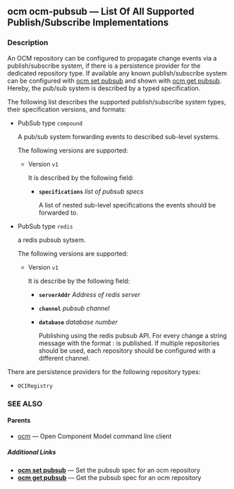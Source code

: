 ## ocm ocm-pubsub &mdash; List Of All Supported Publish/Subscribe Implementations

### Description

An OCM repository can be configured to propagate change events via a
publish/subscribe system, if there is a persistence provider for the dedicated
repository type. If available any known publish/subscribe system can
be configured with [ocm set pubsub](ocm_set_pubsub.md) and shown with
[ocm get pubsub](ocm_get_pubsub.md). Hereby, the pub/sub system
is described by a typed specification.


The following list describes the supported publish/subscribe system types, their
specification versions, and formats:

- PubSub type <code>compound</code>

  A pub/sub system forwarding events to described sub-level systems.

  The following versions are supported:
  - Version <code>v1</code>

    It is described by the following field:

    - **<code>specifications</code>**  *list of pubsub specs*

      A list of nested sub-level specifications the events should be
      forwarded to.


- PubSub type <code>redis</code>

  a redis pubsub sytsem.

  The following versions are supported:
  - Version <code>v1</code>

    It is describe by the following field:

    - **<code>serverAddr</code>**  *Address of redis server*
    - **<code>channel</code>**  *pubsub channel*
    - **<code>database</code>**  *database number*

      Publishing using the redis pubsub API. For every change a string message
      with the format <component>:<version> is published. If multiple repositories
      should be used, each repository should be configured with a different
      channel.

There are persistence providers for the following repository types:
  - <code>OCIRegistry</code>

### SEE ALSO

#### Parents

* [ocm](ocm.md)	 &mdash; Open Component Model command line client



##### Additional Links

* [<b>ocm set pubsub</b>](ocm_set_pubsub.md)	 &mdash; Set the pubsub spec for an ocm repository
* [<b>ocm get pubsub</b>](ocm_get_pubsub.md)	 &mdash; Get the pubsub spec for an ocm repository

